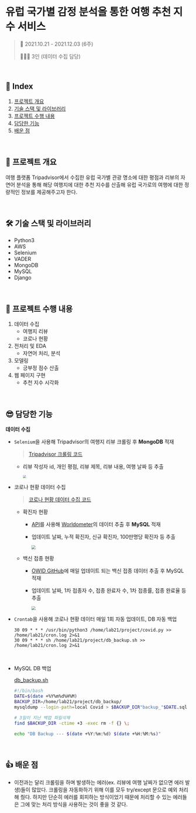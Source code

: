 # 유럽 국가별 감정 분석을 통한 여행 추천 지수 서비스

> 📅 2021.10.21 - 2021.12.03 (6주)
>
> 👨‍👦‍👦 3인 (데이터 수집 담당)

<br>

## 📑 Index

1. [프로젝트 개요](#-프로젝트-개요)
2. [기술 스택 및 라이브러리](#-기술-스택-및-라이브러리)
3. [프로젝트 수행 내용](#-프로젝트-수행-내용)
4. [담당한 기능](#-담당한-기능)
5. [배운 점](#-배운-점)

<br>

## 📖 프로젝트 개요

여행 플랫폼 Tripadvisor에서 수집한 유럽 국가별 관광 명소에 대한 평점과 리뷰의 자연어 분석을 통해 해당 여행지에 대한 추천 지수를 산출해 유럽 국가로의 여행에 대한 정량적인 정보를 제공해주고자 한다.

<br>

## 🛠 기술 스택 및 라이브러리

- Python3
- AWS
- Selenium
- VADER
- MongoDB
- MySQL
- Django

<br>

## 📝 프로젝트 수행 내용

1. 데이터 수집
   - 여행지 리뷰
   - 코로나 현황
2. 전처리 및 EDA
   - 자연어 처리, 분석
3. 모델링
   - 긍부정 점수 산출
4. 웹 페이지 구현
   - 추천 지수 시각화

<br>

## 😎 담당한 기능

**데이터 수집**

- `Selenium`을 사용해 Tripadvisor의 여행지 리뷰 크롤링 후 **MongoDB** 적재

  > [Tripadvisor 크롤링 코드](TripadvisorCrawler.ipynb)

  - 리뷰 작성자 id, 개인 평점, 리뷰 제목, 리뷰 내용, 여행 날짜 등 추출

    <img src="https://user-images.githubusercontent.com/87269113/156041623-9383dfc9-f9d1-497a-957f-60586d6e66d2.png" style="zoom:50%;" />
    
    <br>

- 코로나 현황 데이터 수집

  > [코로나 현황 데이터 수집 코드](covid.py)

  - 확진자 현황

    - [API](https://github.com/disease-sh/API)를 사용해 [Worldometer](https://www.worldometers.info/coronavirus/)의 데이터 추출 후 **MySQL** 적재

    - 업데이트 날짜, 누적 확진자, 신규 확진자, 100만명당 확진자 등 추출

      <img src="https://user-images.githubusercontent.com/87269113/156022524-e0eda284-e27a-49a0-8fd0-e00a9031580c.png" style="zoom: 67%;" />

  - 백신 접종 현황

    - [OWID GitHub](https://github.com/owid/covid-19-data)에 매일 업데이트 되는 백신 접종 데이터 추출 후 MySQL 적재

    - 업데이트 날짜, 1차 접종자 수, 접종 완료자 수, 1차 접종률, 접종 완료율 등 추출

      <img src="https://user-images.githubusercontent.com/87269113/156022476-55ee4825-0b8e-485a-ad82-725e70a2a071.png" style="zoom:67%;" />
      
      <br>

- `Crontab`을 사용해 코로나 현황 데이터 매일 1회 자동 업데이트, DB 자동 백업

  ```
  30 09 * * * /usr/bin/python3 /home/lab21/project/covid.py >> /home/lab21/cron.log 2>&1
  30 09 * * * sh /home/lab21/project/db_backup.sh >> /home/lab21/cron.log 2>&1
  ```
  
  <br>
  
- MySQL DB 백업

  [db_backup.sh](db_backup.sh)

  ```sh
  #!/bin/bash
  DATE=$(date +%Y%m%d%H%M)
  BACKUP_DIR=/home/lab21/project/db_backup/
  mysqldump --login-path=local Covid > $BACKUP_DIR"backup_"$DATE.sql
  
  # 3일이 지난 백업 파일삭제
  find $BACKUP_DIR -ctime +3 -exec rm -f {} \;
  
  echo "DB Backup --- $(date +%Y:%m:%d) $(date +%H:%M:%s)"
  ```

  <br>

## 👍 배운 점

- 이전과는 달리 크롤링을 하며 발생하는 에러(ex. 리뷰에 여행 날짜가 없으면 에러 발생)들이 많았다. 크롤링을 자동화하기 위해 이를 모두 try/except 문으로 예외 처리해 줬다. 하지만 단순히 에러를 회피하는 방식이었기 때문에 처리할 수 있는 에러들은 그에 맞는 처리 방식을 사용하는 것이 좋을 것 같다.

